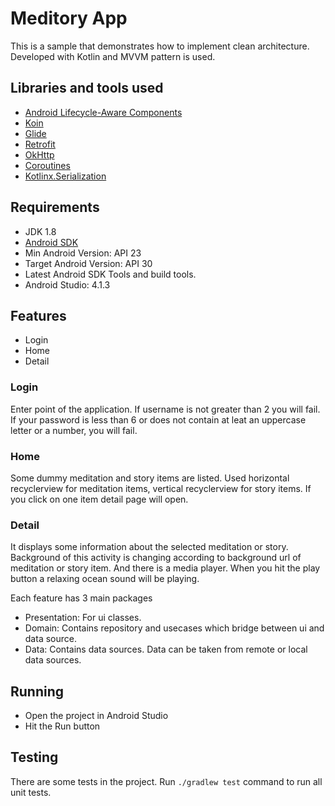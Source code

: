 # Meditory App

This is a sample that demonstrates how to implement clean architecture. Developed with Kotlin and MVVM pattern is used.

## Libraries and tools used

* [Android Lifecycle-Aware Components](https://developer.android.com/topic/libraries/architecture/lifecycle)
* [Koin](https://github.com/InsertKoinIO/koin)
* [Glide](https://github.com/bumptech/glide)
* [Retrofit](http://square.github.io/retrofit/)
* [OkHttp](http://square.github.io/okhttp/)
* [Coroutines](https://developer.android.com/kotlin/coroutines)
* [Kotlinx.Serialization](https://github.com/Kotlin/kotlinx.serialization)

## Requirements
* JDK 1.8
* [Android SDK](https://developer.android.com/studio/index.html)
* Min Android Version: API 23
* Target Android Version: API 30
* Latest Android SDK Tools and build tools.
* Android Studio: 4.1.3

## Features
* Login
* Home
* Detail

### Login
Enter point of the application. If username is not greater than 2 you will fail. If your password is less than 6 or does not contain at leat an uppercase letter or a number, you will fail.
  
### Home
Some dummy meditation and story items are listed. Used horizontal recyclerview for meditation items, vertical recyclerview for story items. If you click on one item detail page will open.

### Detail
It displays some information about the selected meditation or story. Background of this activity is changing according to background url of meditation or story item. And there is a media player. When you hit the play button a relaxing ocean sound will be playing.

Each feature has 3 main packages
* Presentation: For ui classes.
* Domain: Contains repository and usecases which bridge between ui and data source.
* Data: Contains data sources. Data can be taken from remote or local data sources.

## Running
* Open the project in Android Studio
* Hit the Run button 

## Testing
There are some tests in the project. Run ```./gradlew test``` command to run all unit tests.
